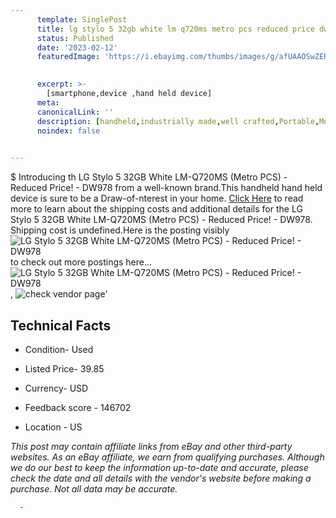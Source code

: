 ```yaml
---
      template: SinglePost
      title: lg stylo 5 32gb white lm q720ms metro pcs reduced price dw978
      status: Published
      date: '2023-02-12'
      featuredImage: 'https://i.ebayimg.com/thumbs/images/g/afUAAOSwZERj0wiM/s-l225.jpg'
       

      excerpt: >-
        [smartphone,device ,hand held device]
      meta:
      canonicalLink: ''
      description: [handheld,industrially made,well crafted,Portable,Mobile,Compact,Convenient,Lightweight,Maneuverable,Man-portable,Miniature,Carriable,Hand-held,Light,Holdable,Transportable,Mobile device,Pocket-sized,On-the-go,Wireless,Cordless,Compact size,Convenient size, smartphone,device ,hand held device]
      noindex: false
      

---
```

$
      Introducing th LG Stylo 5 32GB White LM-Q720MS (Metro PCS) - Reduced Price! - DW978 from a well-known brand.This handheld hand held device is sure to be a Draw-of-nterest in your home. [Click Here](https://www.ebay.com/itm/275647843274?hash=item402de44bca%3Ag%3AafUAAOSwZERj0wiM&mkevt=1&mkcid=1&mkrid=711-53200-19255-0&campid=%253CePNCampaignId%253E&customid=%253CreferenceId%253E&toolid=10049) to read more to learn about the shipping costs and additional details for the LG Stylo 5 32GB White LM-Q720MS (Metro PCS) - Reduced Price! - DW978. Shipping cost is undefined.Here is the posting visibly ![LG Stylo 5 32GB White LM-Q720MS (Metro PCS) - Reduced Price! - DW978](https://i.ebayimg.com/thumbs/images/g/afUAAOSwZERj0wiM/s-l225.jpg) to check out more postings here... ![LG Stylo 5 32GB White LM-Q720MS (Metro PCS) - Reduced Price! - DW978](https://i.ebayimg.com/images/g/afUAAOSwZERj0wiM/s-l1600.jpg), ![check vendor page](https://origin-galleryplus.ebayimg.com/ws/web/275647843274_2_0_1/225x225.jpg,https://origin-galleryplus.ebayimg.com/ws/web/275647843274_3_0_1/225x225.jpg,https://origin-galleryplus.ebayimg.com/ws/web/275647843274_4_0_1/225x225.jpg,https://origin-galleryplus.ebayimg.com/ws/web/275647843274_5_0_1/225x225.jpg,https://origin-galleryplus.ebayimg.com/ws/web/275647843274_6_0_1/225x225.jpg,https://origin-galleryplus.ebayimg.com/ws/web/275647843274_7_0_1/225x225.jpg,https://origin-galleryplus.ebayimg.com/ws/web/275647843274_8_0_1/225x225.jpg)'

      

 ## Technical Facts 



     
      

 - Condition- Used 


      

 - Listed Price- 39.85 


      

 - Currency- USD 


      

 - Feedback score - 146702 


      

 - Location - US 


      
      

 *_This post may contain affiliate links from eBay and other third-party websites. As an eBay affiliate, we earn from qualifying purchases. Although we do our best to keep the information up-to-date and accurate, please check the date and all details with the vendor's website before making a purchase. Not all data may be accurate._*




      -

